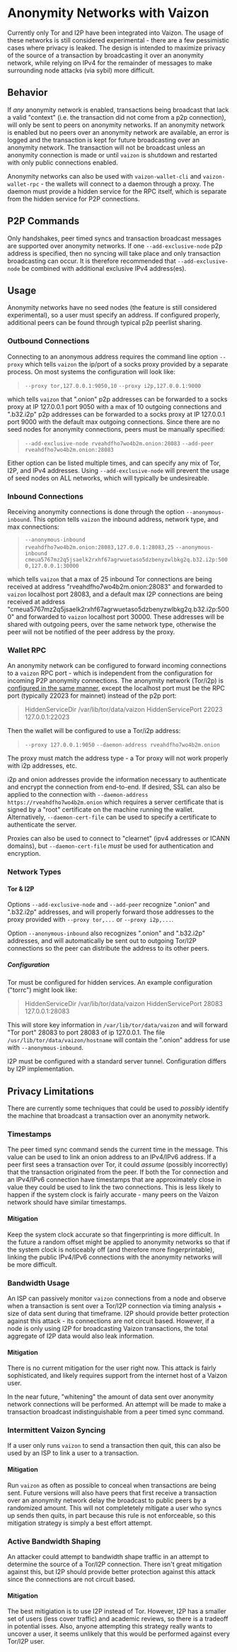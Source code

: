 # Anonymity Networks with Vaizon

Currently only Tor and I2P have been integrated into Vaizon. The usage of
these networks is still considered experimental - there are a few pessimistic
cases where privacy is leaked. The design is intended to maximize privacy of
the source of a transaction by broadcasting it over an anonymity network, while
relying on IPv4 for the remainder of messages to make surrounding node attacks
(via sybil) more difficult.


## Behavior

If _any_ anonymity network is enabled, transactions being broadcast that lack
a valid "context" (i.e. the transaction did not come from a p2p connection),
will only be sent to peers on anonymity networks. If an anonymity network is
enabled but no peers over an anonymity network are available, an error is
logged and the transaction is kept for future broadcasting over an anonymity
network. The transaction will not be broadcast unless an anonymity connection
is made or until `vaizon` is shutdown and restarted with only public
connections enabled.

Anonymity networks can also be used with `vaizon-wallet-cli` and
`vaizon-wallet-rpc` - the wallets will connect to a daemon through a proxy. The
daemon must provide a hidden service for the RPC itself, which is separate from
the hidden service for P2P connections.


## P2P Commands

Only handshakes, peer timed syncs and transaction broadcast messages are
supported over anonymity networks. If one `--add-exclusive-node` p2p address
is specified, then no syncing will take place and only transaction broadcasting
can occur. It is therefore recommended that `--add-exclusive-node` be combined
with additional exclusive IPv4 address(es).


## Usage

Anonymity networks have no seed nodes (the feature is still considered
experimental), so a user must specify an address. If configured properly,
additional peers can be found through typical p2p peerlist sharing.

### Outbound Connections

Connecting to an anonymous address requires the command line option
`--proxy` which tells `vaizon` the ip/port of a socks proxy provided by a
separate process. On most systems the configuration will look like:

> `--proxy tor,127.0.0.1:9050,10`
> `--proxy i2p,127.0.0.1:9000`

which tells `vaizon` that ".onion" p2p addresses can be forwarded to a socks
proxy at IP 127.0.0.1 port 9050 with a max of 10 outgoing connections and
".b32.i2p" p2p addresses can be forwarded to a socks proxy at IP 127.0.0.1 port
9000 with the default max outgoing connections. Since there are no seed nodes
for anonymity connections, peers must be manually specified:

> `--add-exclusive-node rveahdfho7wo4b2m.onion:28083`
> `--add-peer rveahdfho7wo4b2m.onion:28083`

Either option can be listed multiple times, and can specify any mix of Tor,
I2P, and IPv4 addresses. Using `--add-exclusive-node` will prevent the usage of
seed nodes on ALL networks, which will typically be undesireable.

### Inbound Connections

Receiving anonymity connections is done through the option
`--anonymous-inbound`. This option tells `vaizon` the inbound address, network
type, and max connections:

> `--anonymous-inbound rveahdfho7wo4b2m.onion:28083,127.0.0.1:28083,25`
> `--anonymous-inbound cmeua5767mz2q5jsaelk2rxhf67agrwuetaso5dzbenyzwlbkg2q.b32.i2p:5000,127.0.0.1:30000`

which tells `vaizon` that a max of 25 inbound Tor connections are being
received at address "rveahdfho7wo4b2m.onion:28083" and forwarded to `vaizon`
localhost port 28083, and a default max I2P connections are being received at
address "cmeua5767mz2q5jsaelk2rxhf67agrwuetaso5dzbenyzwlbkg2q.b32.i2p:5000" and
forwarded to `vaizon` localhost port 30000.
These addresses will be shared with outgoing peers, over the same network type,
otherwise the peer will not be notified of the peer address by the proxy.

### Wallet RPC

An anonymity network can be configured to forward incoming connections to a
`vaizon` RPC port - which is independent from the configuration for incoming
P2P anonymity connections. The anonymity network (Tor/i2p) is
[configured in the same manner](#configuration), except the localhost port
must be the RPC port (typically 22023 for mainnet) instead of the p2p port:

> HiddenServiceDir /var/lib/tor/data/vaizon
> HiddenServicePort 22023 127.0.0.1:22023

Then the wallet will be configured to use a Tor/i2p address:
> `--proxy 127.0.0.1:9050`
> `--daemon-address rveahdfho7wo4b2m.onion`

The proxy must match the address type - a Tor proxy will not work properly with
i2p addresses, etc.

i2p and onion addresses provide the information necessary to authenticate and
encrypt the connection from end-to-end. If desired, SSL can also be applied to
the connection with `--daemon-address https://rveahdfho7wo4b2m.onion` which
requires a server certificate that is signed by a "root" certificate on the
machine running the wallet. Alternatively, `--daemon-cert-file` can be used to
specify a certificate to authenticate the server.

Proxies can also be used to connect to "clearnet" (ipv4 addresses or ICANN
domains), but `--daemon-cert-file` _must_ be used for authentication and
encryption.

### Network Types

#### Tor & I2P

Options `--add-exclusive-node` and `--add-peer` recognize ".onion" and
".b32.i2p" addresses, and will properly forward those addresses to the proxy
provided with `--proxy tor,...` or `--proxy i2p,...`.

Option `--anonymous-inbound` also recognizes ".onion" and ".b32.i2p" addresses,
and will automatically be sent out to outgoing Tor/I2P connections so the peer
can distribute the address to its other peers.

##### Configuration

Tor must be configured for hidden services. An example configuration ("torrc")
might look like:

> HiddenServiceDir /var/lib/tor/data/vaizon
> HiddenServicePort 28083 127.0.0.1:28083

This will store key information in `/var/lib/tor/data/vaizon` and will forward
"Tor port" 28083 to port 28083 of ip 127.0.0.1. The file
`/usr/lib/tor/data/vaizon/hostname` will contain the ".onion" address for use
with `--anonymous-inbound`.

I2P must be configured with a standard server tunnel. Configuration differs by
I2P implementation.

## Privacy Limitations

There are currently some techniques that could be used to _possibly_ identify
the machine that broadcast a transaction over an anonymity network.

### Timestamps

The peer timed sync command sends the current time in the message. This value
can be used to link an onion address to an IPv4/IPv6 address. If a peer first
sees a transaction over Tor, it could _assume_ (possibly incorrectly) that the
transaction originated from the peer. If both the Tor connection and an
IPv4/IPv6 connection have timestamps that are approximately close in value they
could be used to link the two connections. This is less likely to happen if the
system clock is fairly accurate - many peers on the Vaizon network should have
similar timestamps.

#### Mitigation

Keep the system clock accurate so that fingerprinting is more difficult. In
the future a random offset might be applied to anonymity networks so that if
the system clock is noticeably off (and therefore more fingerprintable),
linking the public IPv4/IPv6 connections with the anonymity networks will be
more difficult.

### Bandwidth Usage

An ISP can passively monitor `vaizon` connections from a node and observe when
a transaction is sent over a Tor/I2P connection via timing analysis + size of
data sent during that timeframe. I2P should provide better protection against
this attack - its connections are not circuit based. However, if a node is
only using I2P for broadcasting Vaizon transactions, the total aggregate of
I2P data would also leak information.

#### Mitigation

There is no current mitigation for the user right now. This attack is fairly
sophisticated, and likely requires support from the internet host of a Vaizon
user.

In the near future, "whitening" the amount of data sent over anonymity network
connections will be performed. An attempt will be made to make a transaction
broadcast indistinguishable from a peer timed sync command.

### Intermittent Vaizon Syncing

If a user only runs `vaizon` to send a transaction then quit, this can also
be used by an ISP to link a user to a transaction.

#### Mitigation

Run `vaizon` as often as possible to conceal when transactions are being sent.
Future versions will also have peers that first receive a transaction over an
anonymity network delay the broadcast to public peers by a randomized amount.
This will not completetely mitigate a user who syncs up sends then quits, in
part because this rule is not enforceable, so this mitigation strategy is
simply a best effort attempt.

### Active Bandwidth Shaping

An attacker could attempt to bandwidth shape traffic in an attempt to determine
the source of a Tor/I2P connection. There isn't great mitigation against
this, but I2P should provide better protection against this attack since
the connections are not circuit based.

#### Mitigation

The best mitigiation is to use I2P instead of Tor. However, I2P
has a smaller set of users (less cover traffic) and academic reviews, so there
is a tradeoff in potential isses. Also, anyone attempting this strategy really
wants to uncover a user, it seems unlikely that this would be performed against
every Tor/I2P user.

